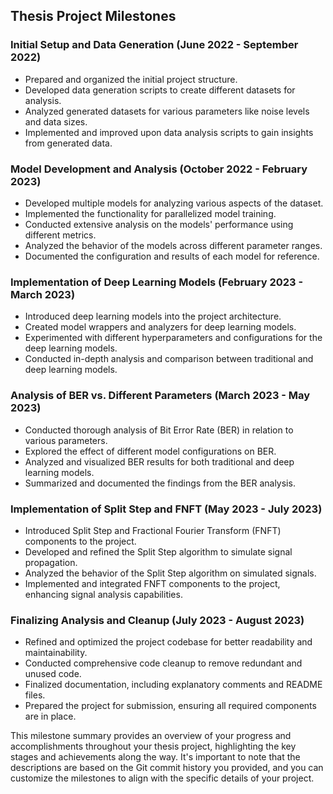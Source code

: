 ## Thesis Project Milestones

### Initial Setup and Data Generation (June 2022 - September 2022)
- Prepared and organized the initial project structure.
- Developed data generation scripts to create different datasets for analysis.
- Analyzed generated datasets for various parameters like noise levels and data sizes.
- Implemented and improved upon data analysis scripts to gain insights from generated data.

### Model Development and Analysis (October 2022 - February 2023)
- Developed multiple models for analyzing various aspects of the dataset.
- Implemented the functionality for parallelized model training.
- Conducted extensive analysis on the models' performance using different metrics.
- Analyzed the behavior of the models across different parameter ranges.
- Documented the configuration and results of each model for reference.

### Implementation of Deep Learning Models (February 2023 - March 2023)
- Introduced deep learning models into the project architecture.
- Created model wrappers and analyzers for deep learning models.
- Experimented with different hyperparameters and configurations for the deep learning models.
- Conducted in-depth analysis and comparison between traditional and deep learning models.

### Analysis of BER vs. Different Parameters (March 2023 - May 2023)
- Conducted thorough analysis of Bit Error Rate (BER) in relation to various parameters.
- Explored the effect of different model configurations on BER.
- Analyzed and visualized BER results for both traditional and deep learning models.
- Summarized and documented the findings from the BER analysis.

### Implementation of Split Step and FNFT (May 2023 - July 2023)
- Introduced Split Step and Fractional Fourier Transform (FNFT) components to the project.
- Developed and refined the Split Step algorithm to simulate signal propagation.
- Analyzed the behavior of the Split Step algorithm on simulated signals.
- Implemented and integrated FNFT components to the project, enhancing signal analysis capabilities.

### Finalizing Analysis and Cleanup (July 2023 - August 2023)
- Refined and optimized the project codebase for better readability and maintainability.
- Conducted comprehensive code cleanup to remove redundant and unused code.
- Finalized documentation, including explanatory comments and README files.
- Prepared the project for submission, ensuring all required components are in place.

This milestone summary provides an overview of your progress and accomplishments throughout your thesis project, highlighting the key stages and achievements along the way. It's important to note that the descriptions are based on the Git commit history you provided, and you can customize the milestones to align with the specific details of your project.
